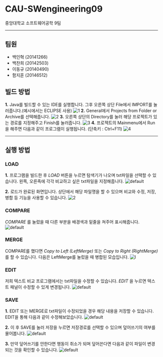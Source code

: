 CAU-SWengineering09
==========================
중앙대학교 소프트웨어공학 9팀
***
## 팀원  
* 백인혁 (20141266)  
* 백찬희 (20142503)  
* 이동규 (20140490)  
* 함지훈 (20146512)  

## 빌드 방법
**1.** Java를 빌드할 수 있는 IDE를 실행합니다. 그후 오른쪽 상단 File에서 IMPORT를 눌러줍니다.(예시에서는 ECLIPSE 사용)
![1](https://user-images.githubusercontent.com/34343170/40882705-0a8159fe-6725-11e8-9f91-861be159043d.png)
**2.** General에서 Projects from Folder or Archive를 선택해줍니다.
![2](https://user-images.githubusercontent.com/34343170/40882708-12eaee16-6725-11e8-8eb1-53e1f8012a6b.PNG)
**3.** 오른쪽 상단의 Directory를 눌러 해당 프로젝트가 있는 경로를 지정해주고 Finish를 눌러줍니다.
![3](https://user-images.githubusercontent.com/34343170/40882712-43d3fa72-6725-11e8-951a-a21dfc9eedb9.PNG)
**4.** 프로젝트의 Mainmenu에서 Run을 해주면 다음과 같이 프로그램이 실행됩니다. (단축키 : Ctrl+F11)
![4](https://user-images.githubusercontent.com/34343170/40882713-482b549e-6725-11e8-830c-794351618177.PNG)


***************************************************************************************************************


## 실행 방법
### LOAD
**1.** 프로그램을 빌드한 후 *LOAD* 버튼을 누르면 탐색기가 나오며 txt파일을 선택할 수 있습니다.
 왼쪽, 오른족에 각각 비교하고 싶은 txt파일을 지정해줍니다.
![default](https://user-images.githubusercontent.com/34343170/40882813-9fb62dc6-6728-11e8-8b6d-be0a29834f5b.PNG)

**2.** 로드가 완료된 화면입니다. 상단에서 해당 파일명을 할 수 있으며 비교와 수정, 저장, 병합 등 기능을 사용할 수 있습니다.
![2](https://user-images.githubusercontent.com/34343170/40882814-a1b4eb76-6728-11e8-8b02-85b40236d100.PNG)

### COMPARE
*COMPARE* 를 눌렀을 때 다른 부분을 배경색과 밑줄을 쳐주어 표시해줍니다.
![default](https://user-images.githubusercontent.com/34343170/40882815-a9a028d2-6728-11e8-89bb-118fb2680659.PNG)

### MERGE
COMPARE를 했다면 *Copy to Left (LeftMerge)* 또는 *Copy to Right (RightMerge)* 를 할 수 있습니다.
다음은 LeftMerge를 눌렀을 때 병합된 모습입니다.
![l](https://user-images.githubusercontent.com/34343170/40882841-57af581c-6729-11e8-8fe1-3a87e54aa0b5.PNG)

### EDIT
저희 텍스트 비교 프로그램에서는 txt파일을 수정할 수 있습니다. *EDIT* 을 누르면 텍스트 패널이 수정할 수 있게 변경됩니다.
![default](https://user-images.githubusercontent.com/34343170/40882845-797fd4bc-6729-11e8-852e-5121e1df1a8a.PNG)

### SAVE
**1.** EDIT 또는 MERGE로 txt파일이 수정되었을 경우 해당 내용을 저장할 수 있습니다. EDIT을 통해 다음과 같이 수정해보았습니다.
![default](https://user-images.githubusercontent.com/34343170/40882856-a0b8ebfe-6729-11e8-854f-23902642f0fd.PNG)

**2.** 이 후 SAVE를 눌러 저장을 누르면 저장경로를 선택할 수 있으며 덮어쓰기의 여부를 물어봅니다.
![default](https://user-images.githubusercontent.com/34343170/40882862-ba43934e-6729-11e8-9400-3b1ea66be2b7.PNG)

**3.** 만약 덮어쓰기를 안한다면 행동이 취소가 되며 덮어쓴다면 다음과 같이 파일이 변경되는 것을 확인할 수 있습니다.
![default](https://user-images.githubusercontent.com/34343170/40882864-caef6d30-6729-11e8-9f98-a218d4642d17.PNG)
